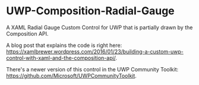 # UWP-Composition-Radial-Gauge
A XAML Radial Gauge Custom Control for UWP that is partially drawn by the Composition API.

A blog post that explains the code is right here: https://xamlbrewer.wordpress.com/2016/01/23/building-a-custom-uwp-control-with-xaml-and-the-composition-api/.

There's a newer version of this control in the UWP Community Toolkit: https://github.com/Microsoft/UWPCommunityToolkit.
